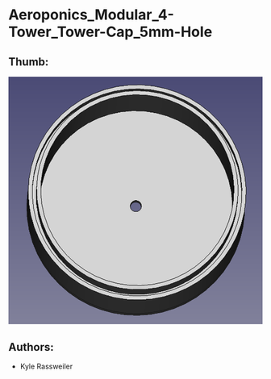 # Aeroponics_Modular_4-Tower_Tower-Cap_5mm-Hole

## Thumb:

![Thumbnail](Thumb.png?raw=true "FreeCAD view of part")

## Authors:

- Kyle Rassweiler